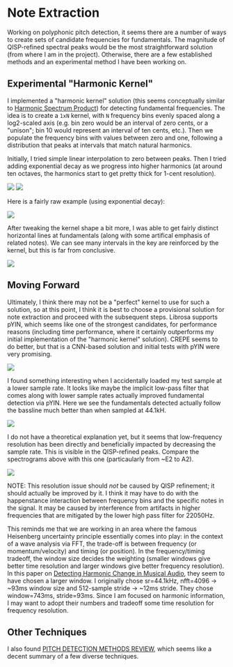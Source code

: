 # Note Extraction

Working on polyphonic pitch detection, it seems there are a number of ways to create sets of candidate frequencies for fundamentals. The magnitude of QISP-refined spectral peaks would be the most straightforward solution (from where I am in the project). Otherwise, there are a few established methods and an experimental method I have been working on.

## Experimental "Harmonic Kernel"
I implemented a "harmonic kernel" solution (this seems conceptually similar to [Harmonic Spectrum Product](http://musicweb.ucsd.edu/~trsmyth/analysis/Harmonic_Product_Spectrum.html)) for detecting fundamental frequencies. The idea is to create a `1xN` kernel, with `N` frequency bins evenly spaced along a log2-scaled axis (e.g. bin zero would be an interval of zero cents, or a "unison"; bin 10 would represent an interval of ten cents, etc.). Then we populate the frequency bins with values between zero and one, following a distribution that peaks at intervals that match natural harmonics.

Initially, I tried simple linear interpolation to zero between peaks. Then I tried adding exponential decay as we progress into higher harmonics (at around ten octaves, the harmonics start to get pretty thick for 1-cent resolution).

<img src="figs/linear_neighbors.png" size=400>
<img src="figs/exponential_neighbors.png" size=400>

Here is a fairly raw example (using exponential decay):

<img src="figs/harm_kern_exponential_decay.png" size=600>

After tweaking the kernel shape a bit more, I was able to get fairly distinct horizontal lines at fundamentals (along with some artifical emphasis of related notes). We can see many intervals in the key are reinforced by the kernel, but this is far from conclusive.

<img src="figs/harm_kern_no_oct_time_norm.png" size=600>

## Moving Forward
Ultimately, I think there may not be a "perfect" kernel to use for such a solution, so at this point, I think it is best to choose a provisional solution for note extraction and proceed with the subsequent steps. Librosa supports pYIN, which seems like one of the strongest candidates, for performance reasons (including time performance, where it certainly outperforms my initial implementation of the "harmonic kernel" solution). CREPE seems to do better, but that is a CNN-based solution and initial tests with pYIN were very promising.

<img src="figs/pyin.png" size=600>

I found something interesting when I accidentally loaded my test sample at a lower sample rate. It looks like maybe the implicit low-pass filter that comes along with lower sample rates actually improved fundamental detection via pYIN. Here we see the fundamentals detected actually follow the bassline much better than when sampled at 44.1kH.

<img src="figs/pyin_22050.png" size=600>

I do not have a theoretical explanation yet, but it seems that low-frequency resolution has been directly and beneficially impacted by decreasing the sample rate. This is visible in the QISP-refined peaks. Compare the spectrograms above with this one (particaularly from ~E2 to A2).

<img src="figs/beck_spec_22050.png" size=600>

NOTE: This resolution issue should *not* be caused by QISP refinement; it should actually be improved by it. I think it may have to do with the happenstance interaction between frequency bins and the specific notes in the signal. It may be caused by interference from artifacts in higher frequencies that are mitigated by the lower high pass filter for 22050Hz.

This reminds me that we are working in an area where the famous Heisenberg uncertainty principle essentially comes into play: in the context of a wave analysis via FFT, the trade-off is between frequency (or momentum/velocity) and timing (or position). In the frequency/timing tradeoff, the window size decides the weighting (smaller windows give better time resolution and larger windows give better frequency resolution). In this paper on [Detecting Harmonic Change in Musical Audio](https://dl.acm.org/doi/pdf/10.1145/1178723.1178727), they seem to have chosen a larger window. I originally chose sr=44.1kHz, nfft=4096 -> ~93ms window size and 512-sample stride -> ~12ms stride. They chose window=743ms, stride=93ms. Since I am focused on harmonic information, I may want to adopt their numbers and tradeoff some time resolution for frequency resolution.

## Other Techniques
I also found [PITCH DETECTION METHODS REVIEW](https://ccrma.stanford.edu/~pdelac/154/m154paper.htm), which seems like a decent summary of a few diverse techniques.